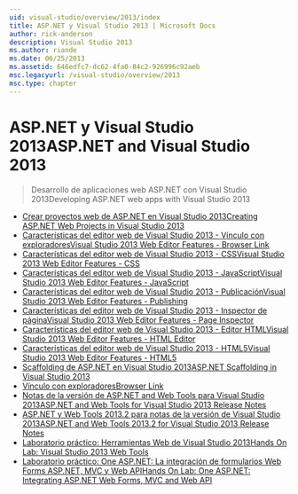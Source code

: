 ```yaml
---
uid: visual-studio/overview/2013/index
title: ASP.NET y Visual Studio 2013 | Microsoft Docs
author: rick-anderson
description: Visual Studio 2013
ms.author: riande
ms.date: 06/25/2013
ms.assetid: 646edfc7-dc62-4fa0-84c2-926996c92aeb
msc.legacyurl: /visual-studio/overview/2013
msc.type: chapter
---
```

<a name="aspnet-and-visual-studio-2013"></a><span data-ttu-id="4959c-103">ASP.NET y Visual Studio 2013</span><span class="sxs-lookup"><span data-stu-id="4959c-103">ASP.NET and Visual Studio 2013</span></span>
====================
> <span data-ttu-id="4959c-104">Desarrollo de aplicaciones web ASP.NET con Visual Studio 2013</span><span class="sxs-lookup"><span data-stu-id="4959c-104">Developing ASP.NET web apps with Visual Studio 2013</span></span>


- [<span data-ttu-id="4959c-105">Crear proyectos web de ASP.NET en Visual Studio 2013</span><span class="sxs-lookup"><span data-stu-id="4959c-105">Creating ASP.NET Web Projects in Visual Studio 2013</span></span>](creating-web-projects-in-visual-studio.md)
- [<span data-ttu-id="4959c-106">Características del editor web de Visual Studio 2013 - Vínculo con exploradores</span><span class="sxs-lookup"><span data-stu-id="4959c-106">Visual Studio 2013 Web Editor Features - Browser Link</span></span>](visual-studio-2013-web-editor-features-browser-link.md)
- [<span data-ttu-id="4959c-107">Características del editor web de Visual Studio 2013 - CSS</span><span class="sxs-lookup"><span data-stu-id="4959c-107">Visual Studio 2013 Web Editor Features - CSS</span></span>](visual-studio-2013-web-editor-features-css.md)
- [<span data-ttu-id="4959c-108">Características del editor web de Visual Studio 2013 - JavaScript</span><span class="sxs-lookup"><span data-stu-id="4959c-108">Visual Studio 2013 Web Editor Features - JavaScript</span></span>](visual-studio-2013-web-editor-features-javascript.md)
- [<span data-ttu-id="4959c-109">Características del editor web de Visual Studio 2013 - Publicación</span><span class="sxs-lookup"><span data-stu-id="4959c-109">Visual Studio 2013 Web Editor Features - Publishing</span></span>](visual-studio-2013-web-editor-features-publishing.md)
- [<span data-ttu-id="4959c-110">Características del editor web de Visual Studio 2013 - Inspector de página</span><span class="sxs-lookup"><span data-stu-id="4959c-110">Visual Studio 2013 Web Editor Features - Page Inspector</span></span>](visual-studio-2013-web-editor-features-page-inspector.md)
- [<span data-ttu-id="4959c-111">Características del editor web de Visual Studio 2013 - Editor HTML</span><span class="sxs-lookup"><span data-stu-id="4959c-111">Visual Studio 2013 Web Editor Features - HTML Editor</span></span>](visual-studio-2013-web-editor-features-html-editor.md)
- [<span data-ttu-id="4959c-112">Características del editor web de Visual Studio 2013 - HTML5</span><span class="sxs-lookup"><span data-stu-id="4959c-112">Visual Studio 2013 Web Editor Features - HTML5</span></span>](visual-studio-2013-web-editor-features-html5.md)
- [<span data-ttu-id="4959c-113">Scaffolding de ASP.NET en Visual Studio 2013</span><span class="sxs-lookup"><span data-stu-id="4959c-113">ASP.NET Scaffolding in Visual Studio 2013</span></span>](aspnet-scaffolding-overview.md)
- [<span data-ttu-id="4959c-114">Vínculo con exploradores</span><span class="sxs-lookup"><span data-stu-id="4959c-114">Browser Link</span></span>](using-browser-link.md)
- [<span data-ttu-id="4959c-115">Notas de la versión de ASP.NET and Web Tools para Visual Studio 2013</span><span class="sxs-lookup"><span data-stu-id="4959c-115">ASP.NET and Web Tools for Visual Studio 2013 Release Notes</span></span>](release-notes.md)
- [<span data-ttu-id="4959c-116">ASP.NET y Web Tools 2013.2 para notas de la versión de Visual Studio 2013</span><span class="sxs-lookup"><span data-stu-id="4959c-116">ASP.NET and Web Tools 2013.2 for Visual Studio 2013 Release Notes</span></span>](aspnet-and-web-tools-20132-preview-for-visual-studio-2013-release-notes.md)
- [<span data-ttu-id="4959c-117">Laboratorio práctico: Herramientas Web de Visual Studio 2013</span><span class="sxs-lookup"><span data-stu-id="4959c-117">Hands On Lab: Visual Studio 2013 Web Tools</span></span>](visual-studio-2013-web-tools.md)
- [<span data-ttu-id="4959c-118">Laboratorio práctico: One ASP.NET: La integración de formularios Web Forms ASP.NET, MVC y Web API</span><span class="sxs-lookup"><span data-stu-id="4959c-118">Hands On Lab: One ASP.NET: Integrating ASP.NET Web Forms, MVC and Web API</span></span>](one-aspnet-integrating-aspnet-web-forms-mvc-and-web-api.md)
